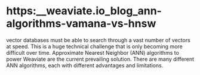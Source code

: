 # https:\_\_weaviate.io_blog_ann-algorithms-vamana-vs-hnsw

vector databases must be able to search through a vast number of vectors at speed. This is a huge technical challenge that is only becoming more difficult over time. Approximate Nearest Neighbor (ANN) algorithms to power Weaviate are the current prevailing solution. There are many different ANN algorithms, each with different advantages and limitations.
